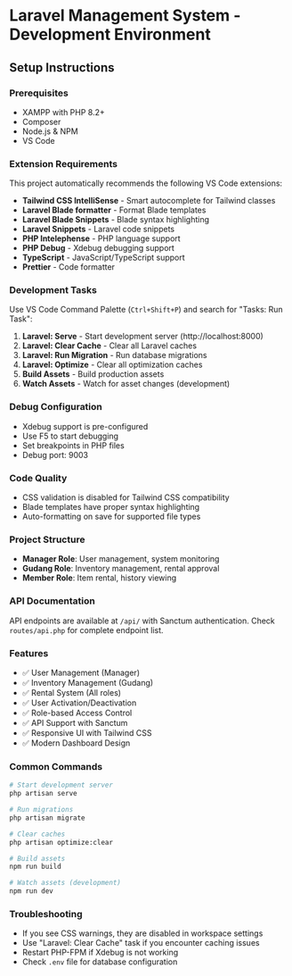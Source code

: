 # Laravel Management System - Development Environment

## Setup Instructions

### Prerequisites
- XAMPP with PHP 8.2+
- Composer
- Node.js & NPM
- VS Code

### Extension Requirements
This project automatically recommends the following VS Code extensions:
- **Tailwind CSS IntelliSense** - Smart autocomplete for Tailwind classes
- **Laravel Blade formatter** - Format Blade templates
- **Laravel Blade Snippets** - Blade syntax highlighting
- **Laravel Snippets** - Laravel code snippets
- **PHP Intelephense** - PHP language support
- **PHP Debug** - Xdebug debugging support
- **TypeScript** - JavaScript/TypeScript support
- **Prettier** - Code formatter

### Development Tasks
Use VS Code Command Palette (`Ctrl+Shift+P`) and search for "Tasks: Run Task":

1. **Laravel: Serve** - Start development server (http://localhost:8000)
2. **Laravel: Clear Cache** - Clear all Laravel caches
3. **Laravel: Run Migration** - Run database migrations
4. **Laravel: Optimize** - Clear all optimization caches
5. **Build Assets** - Build production assets
6. **Watch Assets** - Watch for asset changes (development)

### Debug Configuration
- Xdebug support is pre-configured
- Use F5 to start debugging
- Set breakpoints in PHP files
- Debug port: 9003

### Code Quality
- CSS validation is disabled for Tailwind CSS compatibility
- Blade templates have proper syntax highlighting
- Auto-formatting on save for supported file types

### Project Structure
- **Manager Role**: User management, system monitoring
- **Gudang Role**: Inventory management, rental approval
- **Member Role**: Item rental, history viewing

### API Documentation
API endpoints are available at `/api/` with Sanctum authentication.
Check `routes/api.php` for complete endpoint list.

### Features
- ✅ User Management (Manager)
- ✅ Inventory Management (Gudang)  
- ✅ Rental System (All roles)
- ✅ User Activation/Deactivation
- ✅ Role-based Access Control
- ✅ API Support with Sanctum
- ✅ Responsive UI with Tailwind CSS
- ✅ Modern Dashboard Design

### Common Commands
```bash
# Start development server
php artisan serve

# Run migrations
php artisan migrate

# Clear caches
php artisan optimize:clear

# Build assets
npm run build

# Watch assets (development)
npm run dev
```

### Troubleshooting
- If you see CSS warnings, they are disabled in workspace settings
- Use "Laravel: Clear Cache" task if you encounter caching issues
- Restart PHP-FPM if Xdebug is not working
- Check `.env` file for database configuration

